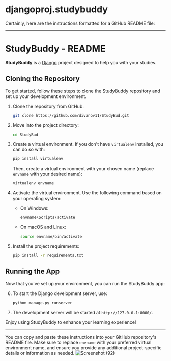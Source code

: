 # djangoproj.studybuddy
Certainly, here are the instructions formatted for a GitHub README file:

---

# StudyBuddy - README

**StudyBuddy** is a [Django](https://www.djangoproject.com/) project designed to help you with your studies.

## Cloning the Repository

To get started, follow these steps to clone the StudyBuddy repository and set up your development environment.

1. Clone the repository from GitHub:

    ```bash
    git clone https://github.com/divanov11/StudyBud.git
    ```

2. Move into the project directory:

    ```bash
    cd StudyBud
    ```

3. Create a virtual environment. If you don't have `virtualenv` installed, you can do so with:

    ```bash
    pip install virtualenv
    ```

   Then, create a virtual environment with your chosen name (replace `envname` with your desired name):

    ```bash
    virtualenv envname
    ```

4. Activate the virtual environment. Use the following command based on your operating system:

   - On Windows:

     ```bash
     envname\Scripts\activate
     ```

   - On macOS and Linux:

     ```bash
     source envname/bin/activate
     ```

5. Install the project requirements:

    ```bash
    pip install -r requirements.txt
    ```

## Running the App

Now that you've set up your environment, you can run the StudyBuddy app:

6. To start the Django development server, use:

    ```bash
    python manage.py runserver
    ```

7. The development server will be started at `http://127.0.0.1:8000/`.

Enjoy using StudyBuddy to enhance your learning experience!

---

You can copy and paste these instructions into your GitHub repository's README file. Make sure to replace `envname` with your preferred virtual environment name, and ensure you provide any additional project-specific details or information as needed.
![Screenshot (92)](https://github.com/Yash-IZ/djangoproj.studybuddy/assets/119828968/307d1416-ca8f-4af7-883d-399a2b82486a)

